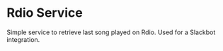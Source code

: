 # Rdio Service

Simple service to retrieve last song played on Rdio. Used for a Slackbot integration.